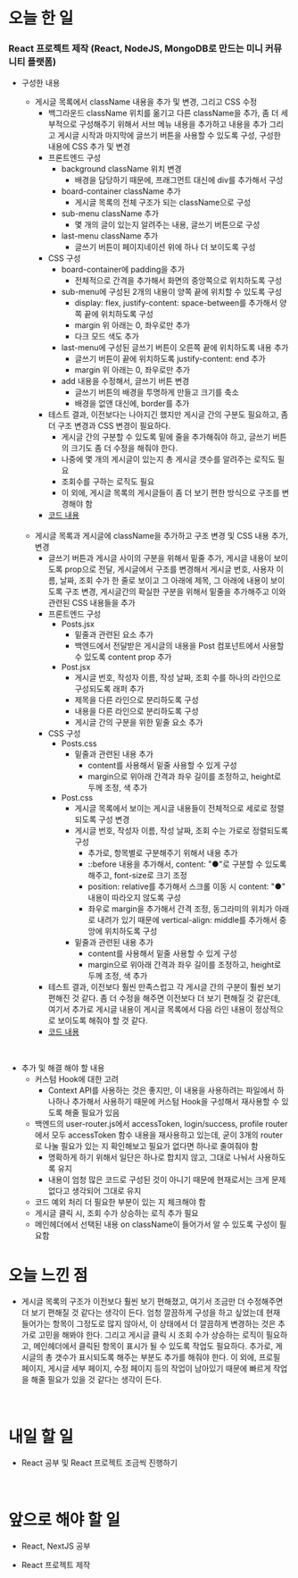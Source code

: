 # 오늘 한 일

### React 프로젝트 제작 (React, NodeJS, MongoDB로 만드는 미니 커뮤니티 플랫폼)

- 구성한 내용

  - 게시글 목록에서 className 내용을 추가 및 변경, 그리고 CSS 수정
    - 백그라운드 className 위치를 옮기고 다른 className을 추가, 좀 더 세부적으로 구성해주기 위해서 서브 메뉴 내용을 추가하고 내용을 추가 그리고 게시글 시작과 마지막에 글쓰기 버튼을 사용할 수 있도록 구성, 구성한 내용에 CSS 추가 및 변경
    - 프론트엔드 구성
      - background className 위치 변경
        - 배경을 담당하기 때문에, 프래그먼트 대신에 div를 추가해서 구성
      - board-container className 추가
        - 게시글 목록의 전체 구조가 되는 className으로 구성
      - sub-menu className 추가
        - 몇 개의 글이 있는지 알려주는 내용, 글쓰기 버튼으로 구성
      - last-menu className 추가
        - 글쓰기 버튼이 페이지네이션 위에 하나 더 보이도록 구성
    - CSS 구성
      - board-container에 padding을 추가
        - 전체적으로 간격을 추가해서 화면의 중앙쪽으로 위치하도록 구성
      - sub-menu에 구성된 2개의 내용이 양쪽 끝에 위치할 수 있도록 구성
        - display: flex, justify-content: space-between를 추가해서 양쪽 끝에 위치하도록 구성
        - margin 위 아래는 0, 좌우로만 추가
        - 다크 모드 색도 추가
      - last-menu에 구성된 글쓰기 버튼이 오른쪽 끝에 위치하도록 내용 추가
        - 글쓰기 버튼이 끝에 위치하도록 justify-content: end 추가
        - margin 위 아래는 0, 좌우로만 추가
      - add 내용을 수정해서, 글쓰기 버튼 변경
        - 글쓰기 버튼의 배경을 투명하게 만들고 크기를 축소
        - 배경을 없앤 대신에, border를 추가
    - 테스트 결과, 이전보다는 나아지긴 했지만 게시글 간의 구분도 필요하고, 좀 더 구조 변경과 CSS 변경이 필요하다.
      - 게시글 간의 구분할 수 있도록 밑에 줄을 추가해줘야 하고, 글쓰기 버튼의 크기도 좀 더 수정을 해줘야 한다.
      - 나중에 몇 개의 게시글이 있는지 총 게시글 갯수를 알려주는 로직도 필요
      - 조회수를 구하는 로직도 필요
      - 이 외에, 게시글 목록의 게시글들이 좀 더 보기 편한 방식으로 구조를 변경해야 함
    - [코드 내용](https://github.com/jeongsangtae/mini-community-platform/commit/c8917d212f485bdda3017a7a98dc56f00728f896)

  <br />

  - 게시글 목록과 게시글에 className을 추가하고 구조 변경 및 CSS 내용 추가, 변경
    - 글쓰기 버튼과 게시글 사이의 구분을 위해서 밑줄 추가, 게시글 내용이 보이도록 prop으로 전달, 게시글에서 구조를 변경해서 게시글 번호, 사용자 이름, 날짜, 조회 수가 한 줄로 보이고 그 아래에 제목, 그 아래에 내용이 보이도록 구조 변경, 게시글간의 확실한 구분을 위해서 밑줄을 추가해주고 이와 관련된 CSS 내용들을 추가
    - 프론트엔드 구성
      - Posts.jsx
        - 밑줄과 관련된 요소 추가
        - 백엔드에서 전달받은 게시글의 내용을 Post 컴포넌트에서 사용할 수 있도록 content prop 추가
      - Post.jsx
        - 게시글 번호, 작성자 이름, 작성 날짜, 조회 수를 하나의 라인으로 구성되도록 래퍼 추가
        - 제목을 다른 라인으로 분리하도록 구성
        - 내용을 다른 라인으로 분리하도록 구성
        - 게시글 간의 구분을 위한 밑줄 요소 추가
    - CSS 구성
      - Posts.css
        - 밑줄과 관련된 내용 추가
          - content를 사용해서 밑줄 사용할 수 있게 구성
          - margin으로 위아래 간격과 좌우 길이를 조정하고, height로 두께 조정, 색 추가
      - Post.css
        - 게시글 목록에서 보이는 게시글 내용들이 전체적으로 세로로 정렬되도록 구성 변경
        - 게시글 번호, 작성자 이름, 작성 날짜, 조회 수는 가로로 정렬되도록 구성
          - 추가로, 항목별로 구분해주기 위해서 내용 추가
          - ::before 내용을 추가해서, content: "●"로 구분할 수 있도록 해주고, font-size로 크기 조정
          - position: relative를 추가해서 스크롤 이동 시 content: "●" 내용이 따라오지 않도록 구성
          - 좌우로 margin을 추가해서 간격 조정, 동그라미의 위치가 아래로 내려가 있기 때문에 vertical-align: middle를 추가해서 중앙에 위치하도록 구성
        - 밑줄과 관련된 내용 추가
          - content를 사용해서 밑줄 사용할 수 있게 구성
          - margin으로 위아래 간격과 좌우 길이를 조정하고, height로 두께 조정, 색 추가
    - 테스트 결과, 이전보다 훨씬 만족스럽고 각 게시글 간의 구분이 훨씬 보기 편해진 것 같다. 좀 더 수정을 해주면 이전보다 더 보기 편해질 것 같은데, 여기서 추가로 게시글 내용이 게시글 목록에서 다음 라인 내용이 정상적으로 보이도록 해줘야 할 것 같다.
    - [코드 내용](https://github.com/jeongsangtae/mini-community-platform/commit/8a7493db77b409b140b32ed2f57e7d5e8cc76a83)

<br />

- 추가 및 해결 해야 할 내용
  - 커스텀 Hook에 대한 고려
    - Context API를 사용하는 것은 좋지만, 이 내용을 사용하려는 파일에서 하나하나 추가해서 사용하기 때문에 커스텀 Hook을 구성해서 재사용할 수 있도록 해줄 필요가 있음
  - 백엔드의 user-router.js에서 accessToken, login/success, profile router에서 모두 accessToken 함수 내용을 재사용하고 있는데, 굳이 3개의 router로 나눌 필요가 있는 지 확인해보고 필요가 없다면 하나로 줄여줘야 함
    - 명확하게 하기 위해서 일단은 하나로 합치지 않고, 그대로 나눠서 사용하도록 유지
    - 내용이 엄청 많은 코드로 구성된 것이 아니기 때문에 현재로서는 크게 문제 없다고 생각되어 그대로 유지
  - 코드 예외 처리 더 필요한 부분이 있는 지 체크해야 함
  - 게시글 클릭 시, 조회 수가 상승하는 로직 추가 필요
  - 메인헤더에서 선택된 내용 on className이 들어가서 알 수 있도록 구성이 필요함

# 오늘 느낀 점

- 게시글 목록의 구조가 이전보다 훨씬 보기 편해졌고, 여기서 조금만 더 수정해주면 더 보기 편해질 것 같다는 생각이 든다. 엄청 깔끔하게 구성을 하고 싶었는데 현재 들어가는 항목이 그정도로 많지 않아서, 이 상태에서 더 깔끔하게 변경하는 것은 추가로 고민을 해봐야 한다. 그리고 게시글 클릭 시 조회 수가 상승하는 로직이 필요하고, 메인헤더에서 클릭된 항목이 표시가 될 수 있도록 작업도 필요하다. 추가로, 게시글의 총 갯수가 표시되도록 해주는 부분도 추가를 해줘야 한다. 이 외에, 프로필 페이지, 게시글 세부 페이지, 수정 페이지 등의 작업이 남아있기 때문에 빠르게 작업을 해줄 필요가 있을 것 같다는 생각이 든다.

<br />

# 내일 할 일

- React 공부 및 React 프로젝트 조금씩 진행하기

<br />

# 앞으로 해야 할 일

- React, NextJS 공부

- React 프로젝트 제작
